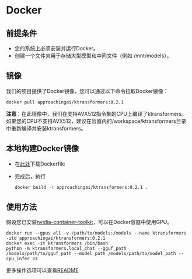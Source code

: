 # Docker

## 前提条件
* 您的系统上必须安装并运行Docker。
* 创建一个文件夹用于存储大型模型和中间文件（例如 /mnt/models）。

## 镜像
我们的项目提供了Docker镜像，您可以通过以下命令拉取Docker镜像：
```
docker pull approachingai/ktransformers:0.2.1
```
**注意**：在此镜像中，我们在支持AVX512指令集的CPU上编译了ktransformers。如果您的CPU不支持AVX512，建议在容器内的/workspace/ktransformers目录中重新编译并安装ktransformers。

## 本地构建Docker镜像
 - 在[此处](../../Dockerfile)下载Dockerfile

 - 完成后，执行
   ```bash
   docker build -t approachingai/ktransformers:0.2.1 .
   ```

## 使用方法

假设您已安装[nvidia-container-toolkit](https://github.com/NVIDIA/nvidia-container-toolkit)，可以在Docker容器中使用GPU。
```
docker run --gpus all -v /path/to/models:/models --name ktransformers -itd approachingai/ktransformers:0.2.1
docker exec -it ktransformers /bin/bash
python -m ktransformers.local_chat --gguf_path /models/path/to/gguf_path --model_path /models/path/to/model_path --cpu_infer 33
```

更多操作选项可以查看[README](../../README.md) 